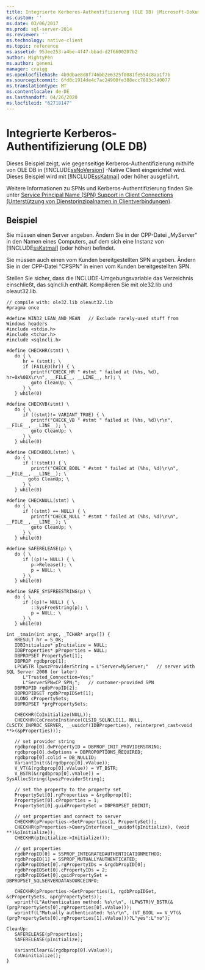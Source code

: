 ```yaml
---
title: Integrierte Kerberos-Authentifizierung (OLE DB) |Microsoft-Dokumentation
ms.custom: ''
ms.date: 03/06/2017
ms.prod: sql-server-2014
ms.reviewer: ''
ms.technology: native-client
ms.topic: reference
ms.assetid: 953ee253-a4be-4f47-bbad-d2f6600207b2
author: MightyPen
ms.author: genemi
manager: craigg
ms.openlocfilehash: 4b9dbae8d8f746bb2e6325f0081fe554c8aa1f7b
ms.sourcegitcommit: 6fd8c1914de4c7ac24900fe388ecc7883c740077
ms.translationtype: MT
ms.contentlocale: de-DE
ms.lasthandoff: 04/26/2020
ms.locfileid: "62718147"
---
```

# <a name="integrated-kerberos-authentication-ole-db"></a>Integrierte Kerberos-Authentifizierung (OLE DB)
  Dieses Beispiel zeigt, wie gegenseitige Kerberos-Authentifizierung mithilfe von OLE DB in [!INCLUDE[ssNoVersion](../../includes/ssnoversion-md.md)] -Native Client eingerichtet wird. Dieses Beispiel wird mit [!INCLUDE[ssKatmai](../../includes/sskatmai-md.md)] oder höher ausgeführt.  
  
 Weitere Informationen zu SPNs und Kerberos-Authentifizierung finden Sie unter [Service Principal Name &#40;SPN&#41; Support in Client Connections (Unterstützung von Dienstprinzipalnamen in Clientverbindungen)](../native-client/features/service-principal-name-spn-support-in-client-connections.md).  
  
## <a name="example"></a>Beispiel  
 Sie müssen einen Server angeben. Ändern Sie in der CPP-Datei „MyServer“ in den Namen eines Computers, auf dem sich eine Instanz von [!INCLUDE[ssKatmai](../../includes/sskatmai-md.md)] (oder höher) befindet.  
  
 Sie müssen auch einen vom Kunden bereitgestellten SPN angeben. Ändern Sie in der CPP-Datei "CPSPN" in einen vom Kunden bereitgestellten SPN.  
  
 Stellen Sie sicher, dass die INCLUDE-Umgebungsvariable das Verzeichnis einschließt, das sqlncli.h enthält. Kompilieren Sie mit ole32.lib und oleaut32.lib.  
  
```  
// compile with: ole32.lib oleaut32.lib  
#pragma once  
  
#define WIN32_LEAN_AND_MEAN   // Exclude rarely-used stuff from Windows headers  
#include <stdio.h>  
#include <tchar.h>  
#include <sqlncli.h>  
  
#define CHECKHR(stmt) \  
   do { \  
      hr = (stmt); \  
      if (FAILED(hr)) { \  
         printf("CHECK_HR " #stmt " failed at (%hs, %d), hr=0x%08X\r\n", __FILE__, __LINE__, hr); \  
         goto CleanUp; \  
      } \  
   } while(0)  
  
#define CHECKVB(stmt) \  
   do { \  
      if ((stmt)!= VARIANT_TRUE) { \  
         printf("CHECK_VB " #stmt " failed at (%hs, %d)\r\n", __FILE__, __LINE__); \  
         goto CleanUp; \  
      } \  
   } while(0)  
  
#define CHECKBOOL(stmt) \  
   do { \  
      if (!(stmt)) { \  
         printf("CHECK_BOOL " #stmt " failed at (%hs, %d)\r\n", __FILE__, __LINE__); \  
        goto CleanUp; \  
      } \  
   } while(0)  
  
#define CHECKNULL(stmt) \  
   do { \  
      if ((stmt) == NULL) { \  
         printf("CHECK_NULL " #stmt " failed at (%hs, %d)\r\n", __FILE__, __LINE__); \  
         goto CleanUp; \  
      } \  
   } while(0)  
  
#define SAFERELEASE(p) \  
   do { \  
      if ((p)!= NULL) { \  
         p->Release(); \  
         p = NULL; \  
      } \  
   } while(0)  
  
#define SAFE_SYSFREESTRING(p) \  
   do { \  
      if ((p)!= NULL) { \  
         ::SysFreeString(p); \  
         p = NULL; \  
      } \  
   } while(0)  
  
int _tmain(int argc, _TCHAR* argv[]) {  
   HRESULT hr = S_OK;  
   IDBInitialize* pInitialize = NULL;  
   IDBProperties* pProperties = NULL;  
   DBPROPSET PropertySet[1];  
   DBPROP rgdbprop[1];  
   LPCWSTR lpwszProviderString = L"Server=MyServer;"   // server with SQL Server 2008 (or later)  
      L"Trusted_Connection=Yes;"  
      L"ServerSPN=CP_SPN;";   // customer-provided SPN  
   DBPROPID rgdbPropID[2];  
   DBPROPIDSET rgdbPropIDSet[1];  
   ULONG cPropertySets;  
   DBPROPSET *prgPropertySets;  
  
   CHECKHR(CoInitialize(NULL));  
   CHECKHR(CoCreateInstance(CLSID_SQLNCLI11, NULL, CLSCTX_INPROC_SERVER, __uuidof(IDBProperties), reinterpret_cast<void **>(&pProperties)));  
  
   // set provider string  
   rgdbprop[0].dwPropertyID = DBPROP_INIT_PROVIDERSTRING;  
   rgdbprop[0].dwOptions = DBPROPOPTIONS_REQUIRED;  
   rgdbprop[0].colid = DB_NULLID;  
   VariantInit(&(rgdbprop[0].vValue));  
   V_VT(&(rgdbprop[0].vValue)) = VT_BSTR;  
   V_BSTR(&(rgdbprop[0].vValue)) = SysAllocString(lpwszProviderString);  
  
   // set the property to the property set  
   PropertySet[0].rgProperties = &rgdbprop[0];  
   PropertySet[0].cProperties = 1;  
   PropertySet[0].guidPropertySet = DBPROPSET_DBINIT;  
  
   // set properties and connect to server  
   CHECKHR(pProperties->SetProperties(1, PropertySet));  
   CHECKHR(pProperties->QueryInterface(__uuidof(pInitialize), (void **)&pInitialize));  
   CHECKHR(pInitialize->Initialize());  
  
   // get properties  
   rgdbPropID[0] = SSPROP_INTEGRATEDAUTHENTICATIONMETHOD;  
   rgdbPropID[1] = SSPROP_MUTUALLYAUTHENTICATED;  
   rgdbPropIDSet[0].rgPropertyIDs = &rgdbPropID[0];  
   rgdbPropIDSet[0].cPropertyIDs = 2;  
   rgdbPropIDSet[0].guidPropertySet = DBPROPSET_SQLSERVERDATASOURCEINFO;  
  
   CHECKHR(pProperties->GetProperties(1, rgdbPropIDSet, &cPropertySets, &prgPropertySets));  
   wprintf(L"Authentication method: %s\r\n", (LPWSTR)V_BSTR(&(prgPropertySets[0].rgProperties[0].vValue)));  
   wprintf(L"Mutually authenticated: %s\r\n", (VT_BOOL == V_VT(&(prgPropertySets[0].rgProperties[1].vValue)))?L"yes":L"no");  
  
CleanUp:  
   SAFERELEASE(pProperties);  
   SAFERELEASE(pInitialize);  
  
   VariantClear(&(rgdbprop[0].vValue));  
   CoUninitialize();  
}  
```  
  
  
